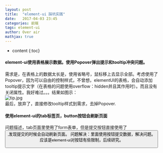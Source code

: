 ```yaml
---
layout: post
title:  "element-ui 踩坑实践"
date:   2017-04-03 23:45
categories: 前端
tags: element-ui
author: Over air
mathjax: true
---
```

* content
{:toc}

#### element-ui使用表格展示数据。使用Popover弹出提示和tooltip冲突问题。
需求是，在表格上的数据太长是，使用省略号，鼠标移上去显示全部。考虑使用了Popover，因为可以自由的控制样式，不曾想，elementUI的表格，会自动添加tooltip提示文字（在表格的问题使用overflow：hidden并且其作用时）。而且没有关闭属性。我好难过。。。结果如图示： <br/>
![tip.jpg](http://gitpages-1251551899.picgz.myqcloud.com/4-13-1.JPG) <br/>
最后，放弃了，直接修改tooltip样式到需求，去掉Popover.

#### 使用element-ui的tab标签页，button按钮会刷新页面
问题描述，tab页面里使用了form表单，但是提交按钮直接使用了<button>,发现提交的时候会自动刷新页面。
问题解决：<el-form>里面使用<el-button>按钮提交数据，解决问题。应该是element-ui对按钮有些限制，后续研究。
